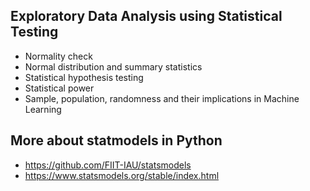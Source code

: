 ## Exploratory Data Analysis using Statistical Testing
- Normality check
- Normal distribution and summary statistics
- Statistical hypothesis testing
- Statistical power
- Sample, population, randomness and their implications in Machine Learning

## More about statmodels in Python
- https://github.com/FIIT-IAU/statsmodels
- https://www.statsmodels.org/stable/index.html
